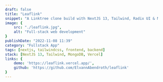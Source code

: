 ```yaml
---
draft: false
title: "Leaflink"
snippet: "A Linktree clone build with NextJS 13, Tailwind, Radix UI & MongoDB"
image: {
    src: "./leaflink.jpg",
    alt: "Full-stack web development"
}
publishDate: "2022-11-08 11:39"
category: "Fullstack App"
tags: [nextjs, tailwindcss, frontend, backend]
stack: [NextJS 13, Tailwind, MongoDB, Vercel]
links: {
    demo: 'https://leaflink.vercel.app/',
    github: 'https://github.com/ElvannAbendroth/leaflink'
}
---
```


